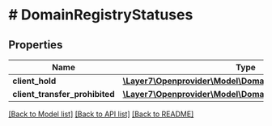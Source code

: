 # # DomainRegistryStatuses

## Properties

Name | Type | Description | Notes
------------ | ------------- | ------------- | -------------
**client_hold** | [**\Layer7\Openprovider\Model\DomainClientHold**](DomainClientHold.md) |  | [optional]
**client_transfer_prohibited** | [**\Layer7\Openprovider\Model\DomainClientTransferProhibited**](DomainClientTransferProhibited.md) |  | [optional]

[[Back to Model list]](../../README.md#models) [[Back to API list]](../../README.md#endpoints) [[Back to README]](../../README.md)

